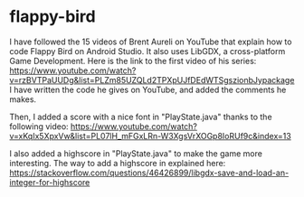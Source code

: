 # flappy-bird

I have followed the 15 videos of Brent Aureli on YouTube that explain how to code Flappy Bird on Android Studio.
It also uses LibGDX, a cross-platform Game Development.
Here is the link to the first video of his series: https://www.youtube.com/watch?v=rzBVTPaUUDg&list=PLZm85UZQLd2TPXpUJfDEdWTSgszionbJypackage
I have written the code he gives on YouTube, and added the comments he makes.


Then, I added a score with a nice font in "PlayState.java" thanks to the following video: https://www.youtube.com/watch?v=xKqIx5XpxVw&list=PL07lH_mFGxLRn-W3XgsVrXOGp8IoRUf9c&index=13


I also added a highscore in "PlayState.java" to make the game more interesting.
The way to add a highscore in explained here: https://stackoverflow.com/questions/46426899/libgdx-save-and-load-an-integer-for-highscore

